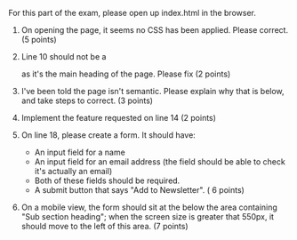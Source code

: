 For this part of the exam, please open up index.html in the browser.

1. On opening the page, it seems no CSS has been applied. Please correct. (5 points)
2. Line 10 should not be a <p> as it's the main heading of the page. Please fix (2 points)
3. I've been told the page isn't semantic. Please explain why that is below, and take steps to correct. (3 points)


4. Implement the feature requested on line 14 (2 points)
5. On line 18, please create a form. It should have:
    - An input field for a name
    - An input field for an email address (the field should be able to check it's actually an email)
    - Both of these fields should be required. 
    - A submit button that says "Add to Newsletter".
( 6 points)

6. On a mobile view, the form should sit at the below the area containing "Sub section heading"; when the screen size is greater that 550px, it should move to the left of this area. (7 points)